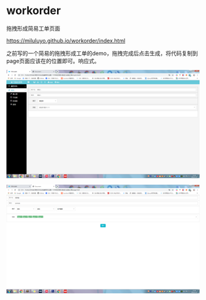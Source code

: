 # workorder

拖拽形成简易工单页面

https://miluluyo.github.io/workorder/index.html

之前写的一个简易的拖拽形成工单的demo，拖拽完成后点击生成，将代码复制到page页面应该在的位置即可。响应式。

![Image text](https://github.com/Sunwendi/photo_gallery/blob/master/workorder1.png?raw=true)

![Image text](https://github.com/Sunwendi/photo_gallery/blob/master/workorder2.png?raw=true)
